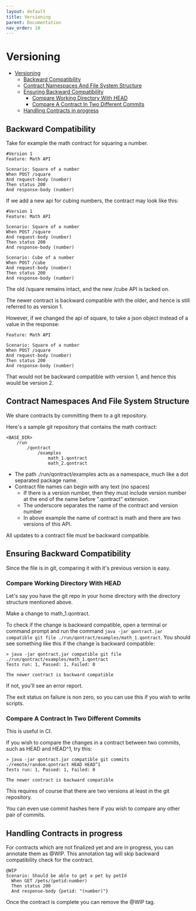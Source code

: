 ```yaml
---
layout: default
title: Versioning
parent: Documentation
nav_order: 10
---
```

Versioning
==========

- [Versioning](#versioning)
  - [Backward Compatibility](#backward-compatibility)
  - [Contract Namespaces And File System Structure](#contract-namespaces-and-file-system-structure)
  - [Ensuring Backward Compatibility](#ensuring-backward-compatibility)
    - [Compare Working Directory With HEAD](#compare-working-directory-with-head)
    - [Compare A Contract In Two Different Commits](#compare-a-contract-in-two-different-commits)
  - [Handling Contracts in progress](#handling-contracts-in-progress)

## Backward Compatibility

Take for example the math contract for squaring a number.

```gherkin
#Version 1
Feature: Math API

Scenario: Square of a number
When POST /square
And request-body (number)
Then status 200
And response-body (number)
```

If we add a new api for cubing numbers, the contract may look like this:

```gherkin
#Version 1
Feature: Math API

Scenario: Square of a number
When POST /square
And request-body (number)
Then status 200
And response-body (number)

Scenario: Cube of a number
When POST /cube
And request-body (number)
Then status 200
And response-body (number)
```

The old /square remains intact, and the new /cube API is tacked on.

The newer contract is backward compatible with the older, and hence is still referred to as version 1.

However, if we changed the api of square, to take a json object instead of a value in the response:

```gherkin
Feature: Math API

Scenario: Square of a number
When POST /square
And request-body (number)
Then status 200
And response-body (number)
```

That would not be backward compatible with version 1, and hence this would be version 2.

## Contract Namespaces And File System Structure

We share contracts by committing them to a git repository.

Here's a sample git repository that contains the math contract:

```
<BASE_DIR>
    /run
        /qontract
            /examples
                math_1.qontract
                math_2.qontract
```

- The path ./run/qontract/examples acts as a namespace, much like a dot separated package name.
- Contract file names can begin with any text (no spaces)
    - If there is a version number, then they must include version number at the end of the name before ".qontract" extension.
    - The underscore separates the name of the contract and version number
    - In above example the name of contract is math and there are two versions of this API.

All updates to a contract file must be backward compatible.

## Ensuring Backward Compatibility

Since the file is in git, comparing it with it's previous version is easy.

### Compare Working Directory With HEAD

Let's say you have the git repo in your home directory with the directory structure mentioned above.

Make a change to math_1.qontract.

To check if the change is backward compatible, open a terminal or command prompt and run the command `java -jar qontract.jar compatible git file ./run/qontract/examples/math_1.qontract`. You should see something like this if the change is backward compatible:

```shell
> java -jar qontract.jar compatible git file ./run/qontract/examples/math_1.qontract
Tests run: 1, Passed: 1, Failed: 0

The newer contract is backward compatible
```

If not, you'll see an error report.

The exit status on failure is non zero, so you can use this if you wish to write scripts.

### Compare A Contract In Two Different Commits

This is useful in CI.

If you wish to compare the changes in a contract between two commits, such as HEAD and HEAD^1, try this:

```shell
> java -jar qontract.jar compatible git commits ./remote/random.qontract HEAD HEAD^1
Tests run: 1, Passed: 1, Failed: 0

The newer contract is backward compatible
```

This requires of course that there are two versions at least in the git repository.

You can even use commit hashes here if you wish to compare any other pair of commits.

## Handling Contracts in progress

For contracts which are not finalized yet and are in progress, you can annotate them as @WIP. This annotation tag will skip backward compatibility check for the contract. 

```gherkin
@WIP
Scenario: Should be able to get a pet by petId
  When GET /pets/(petid:number)
  Then status 200
  And response-body {petid: "(number)"}
```
Once the contract is complete you can remove the @WIP tag.
